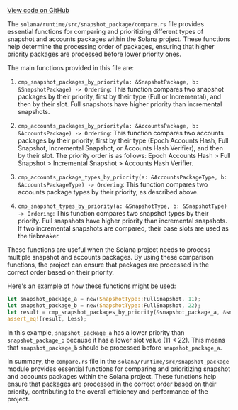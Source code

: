 [View code on GitHub](https://github.com/solana-labs/solana/tree/master/na/runtime/src/snapshot_package)

The `solana/runtime/src/snapshot_package/compare.rs` file provides essential functions for comparing and prioritizing different types of snapshot and accounts packages within the Solana project. These functions help determine the processing order of packages, ensuring that higher priority packages are processed before lower priority ones.

The main functions provided in this file are:

1. `cmp_snapshot_packages_by_priority(a: &SnapshotPackage, b: &SnapshotPackage) -> Ordering`: This function compares two snapshot packages by their priority, first by their type (Full or Incremental), and then by their slot. Full snapshots have higher priority than incremental snapshots.

2. `cmp_accounts_packages_by_priority(a: &AccountsPackage, b: &AccountsPackage) -> Ordering`: This function compares two accounts packages by their priority, first by their type (Epoch Accounts Hash, Full Snapshot, Incremental Snapshot, or Accounts Hash Verifier), and then by their slot. The priority order is as follows: Epoch Accounts Hash > Full Snapshot > Incremental Snapshot > Accounts Hash Verifier.

3. `cmp_accounts_package_types_by_priority(a: &AccountsPackageType, b: &AccountsPackageType) -> Ordering`: This function compares two accounts package types by their priority, as described above.

4. `cmp_snapshot_types_by_priority(a: &SnapshotType, b: &SnapshotType) -> Ordering`: This function compares two snapshot types by their priority. Full snapshots have higher priority than incremental snapshots. If two incremental snapshots are compared, their base slots are used as the tiebreaker.

These functions are useful when the Solana project needs to process multiple snapshot and accounts packages. By using these comparison functions, the project can ensure that packages are processed in the correct order based on their priority.

Here's an example of how these functions might be used:

```rust
let snapshot_package_a = new(SnapshotType::FullSnapshot, 11);
let snapshot_package_b = new(SnapshotType::FullSnapshot, 22);
let result = cmp_snapshot_packages_by_priority(&snapshot_package_a, &snapshot_package_b);
assert_eq!(result, Less);
```

In this example, `snapshot_package_a` has a lower priority than `snapshot_package_b` because it has a lower slot value (11 < 22). This means that `snapshot_package_b` should be processed before `snapshot_package_a`.

In summary, the `compare.rs` file in the `solana/runtime/src/snapshot_package` module provides essential functions for comparing and prioritizing snapshot and accounts packages within the Solana project. These functions help ensure that packages are processed in the correct order based on their priority, contributing to the overall efficiency and performance of the project.
